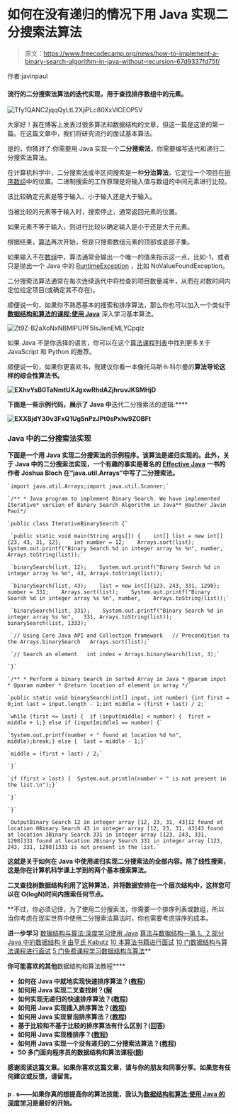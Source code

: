 # 如何在没有递归的情况下用 Java 实现二分搜索法算法

> 原文：<https://www.freecodecamp.org/news/how-to-implement-a-binary-search-algorithm-in-java-without-recursion-67d9337fd75f/>

作者:javinpaul

#### 流行的二分搜索法算法的迭代实现，用于查找排序数组中的元素。

![Tfy1QANC2jqqQyLtL2XjiPLc80XxVlCEOP5V](img/a6fb8eede677db8530b9222b0c5b1f6d.png)

大家好！我在博客上发表过很多算法和数据结构的文章，但这一篇是这里的第一篇。在这篇文章中，我们将研究流行的面试基本算法。

是的，你猜对了:你需要用 Java 实现一个**二分搜索法**，你需要编写迭代和递归二分搜索法算法。

在计算机科学中，二分搜索法或半区间搜索是一种**分治算法**，它定位一个项目在[排序数组](http://www.java67.com/2014/12/how-to-find-missing-number-in-sorted.html)中的位置。二进制搜索的工作原理是将输入值与数组的中间元素进行比较。

该比较确定元素是等于输入、小于输入还是大于输入。

当被比较的元素等于输入时，搜索停止，通常返回元素的位置。

如果元素不等于输入，则进行比较以确定输入是小于还是大于元素。

根据结果，[算法](https://javarevisited.blogspot.com/2018/11/top-5-data-structures-and-algorithm-online-courses.html#axzz5YFaOvjsh)再次开始，但是只搜索数组元素的顶部或底部子集。

如果输入不在[数组](https://javarevisited.blogspot.com/2015/06/3-ways-to-find-duplicate-elements-in-array-java.html)中，算法通常会输出一个唯一的值来指示这一点，比如-1，或者只是抛出一个 Java 中的 [RuntimeException](http://www.java67.com/2012/12/difference-between-runtimeexception-and-checked-exception.html) ，比如 NoValueFoundException。

二分搜索法算法通常在每次连续迭代中将检查的项目数量减半，从而在对数时间内定位给定项目(或确定其不存在)。

顺便说一句，如果你不熟悉基本的搜索和排序算法，那么你也可以加入一个类似于 [**数据结构和算法的课程:使用 Java**](https://click.linksynergy.com/fs-bin/click?id=JVFxdTr9V80&subid=0&offerid=323058.1&type=10&tmpid=14538&RD_PARM1=https%3A%2F%2Fwww.udemy.com%2Fdata-structures-and-algorithms-deep-dive-using-java%2F) 深入学习基本算法。

![Zt9Z-B2aXoNxNBMlPUPF5lsJlenEMLYCpqlz](img/1b7f18a5eb7b288a14d1dad758fe439a.png)

如果 Java 不是你选择的语言，你可以在这个[算法课程列表](https://javarevisited.blogspot.com/2018/11/top-5-data-structures-and-algorithm-online-courses.html#axzz5YFaOvjsh)中找到更多关于 JavaScript 和 Python 的推荐。

顺便说一句，如果你更喜欢书，我建议你看一本像托马斯·h·科尔曼的[](http://www.amazon.com/dp/0072970545/?tag=javamysqlanta-20)**算法导论这样的综合性算法书。**

**![EXhvYsB0TaNmtUXJgxwRhdAZjhruvJKSMHjD](img/56b75a74eac39987725e4db1aac90e35.png)**

**下面是一些示例代码，展示了 Java 中**迭代二分搜索法的逻辑:****

**![EXXBjdY30v3FxQ1Ug5nPzJPt0sPxlw9ZOBFt](img/631f9e182af3084f8ff49e7c2f3cf4d2.png)**

### **Java 中的二分搜索法实现**

**下面是一个用 Java 实现二分搜索法的示例程序。该算法是递归实现的。此外，关于 Java 中的二分搜索法实现，一个有趣的事实是著名的 [Effective Java](https://www.amazon.com/Effective-Java-3rd-Joshua-Bloch/dp/0134685997/?tag=javamysqlanta-20) 一书的作者 Joshua Bloch 在“java.util.Arrays”中写了二分搜索法。**

```
`import java.util.Arrays;import java.util.Scanner;`
```

```
`/** * Java program to implement Binary Search. We have implemented Iterative* version of Binary Search Algorithm in Java** @author Javin Paul*/`
```

```
`public class IterativeBinarySearch {`
```

```
 `public static void main(String args[]) {    int[] list = new int[]{23, 43, 31, 12};    int number = 12;    Arrays.sort(list);    System.out.printf("Binary Search %d in integer array %s %n", number, Arrays.toString(list));`
```

```
 `binarySearch(list, 12);    System.out.printf("Binary Search %d in integer array %s %n", 43, Arrays.toString(list));`
```

```
 `binarySearch(list, 43);    list = new int[]{123, 243, 331, 1298};    number = 331;    Arrays.sort(list);    System.out.printf("Binary Search %d in integer array %s %n", number,    Arrays.toString(list));`
```

```
 `binarySearch(list, 331);    System.out.printf("Binary Search %d in integer array %s %n",   331, Arrays.toString(list));    binarySearch(list, 1333);`
```

```
 `// Using Core Java API and Collection framework   // Precondition to the Arrays.binarySearch   Arrays.sort(list);`
```

```
 `// Search an element   int index = Arrays.binarySearch(list, 3);`
```

```
`}`
```

```
`/** * Perform a binary Search in Sorted Array in Java * @param input * @param number * @return location of element in array */`
```

```
`public static void binarySearch(int[] input, int number) {int first = 0;int last = input.length - 1;int middle = (first + last) / 2;`
```

```
`while (first <= last) {  if (input[middle] < number) {  first = middle + 1;} else if (input[middle] == number) {`
```

```
`System.out.printf(number + " found at location %d %n", middle);break;} else {  last = middle - 1;}`
```

```
`middle = (first + last) / 2;`
```

```
`}`
```

```
`if (first > last) {  System.out.println(number + " is not present in the list.\n");}`
```

```
`}`
```

```
`}`
```

```
`OutputBinary Search 12 in integer array [12, 23, 31, 43]12 found at location 0Binary Search 43 in integer array [12, 23, 31, 43]43 found at location 3Binary Search 331 in integer array [123, 243, 331, 1298]331 found at location 2Binary Search 331 in integer array [123, 243, 331, 1298]1333 is not present in the list.`
```

**这就是关于如何在 Java 中使用递归实现二分搜索法的全部内容。除了线性搜索，这是你在计算机科学课上学到的两个基本搜索算法。**

**二叉查找树数据结构利用了这种算法，并将数据安排在一个层次结构中，这样您可以在 O(logN)时间内搜索任何节点。**

**不过，你必须记住，为了使用二分搜索法，你需要一个排序列表或数组，所以当你考虑在现实世界中使用二分搜索法算法时，你也需要考虑排序的成本。

**进一步学习**
[数据结构与算法:深度学习使用 Java](https://click.linksynergy.com/fs-bin/click?id=JVFxdTr9V80&subid=0&offerid=323058.1&type=10&tmpid=14538&RD_PARM1=https%3A%2F%2Fwww.udemy.com%2Fdata-structures-and-algorithms-deep-dive-using-java%2F)
[算法与数据结构—第 1、2 部分](https://pluralsight.pxf.io/c/1193463/424552/7490?u=https%3A%2F%2Fwww.pluralsight.com%2Fcourses%2Fads-part1)
[Java 中的数据结构 9 由亨氏 Kabutz](https://learning.javaspecialists.eu/courses/data-structures?affcode=92815_johrd7r8)
[10 本算法书籍进行面试](http://www.java67.com/2015/09/top-10-algorithm-books-every-programmer-read-learn.html)
[10 门数据结构与算法课程进行面试](https://hackernoon.com/10-data-structure-algorithms-and-programming-courses-to-crack-any-coding-interview-e1c50b30b927)
[5 门免费课程学习数据结构与算法](https://javarevisited.blogspot.com/2018/01/top-5-free-data-structure-and-algorithm-courses-java--c-programmers.html)**

**你可能喜欢的其他**数据结构和算法教程****

*   **如何在 Java 中就地实现快速排序算法？([教程](http://javarevisited.blogspot.sg/2014/08/quicksort-sorting-algorithm-in-java-in-place-example.html))**
*   **如何用 Java 实现二叉查找树？([解](http://javarevisited.blogspot.sg/2015/10/how-to-implement-binary-search-tree-in-java-example.html)**
*   **如何实现无递归的快速排序算法？([教程](http://javarevisited.blogspot.sg/2016/09/iterative-quicksort-example-in-java-without-recursion.html))**
*   **如何用 Java 实现插入排序算法？([教程](http://javarevisited.blogspot.sg/2014/12/insertion-sort-algorithm-in-java-to-array-example.html))**
*   **如何用 Java 实现冒泡排序算法？([教程](http://www.java67.com/2012/12/bubble-sort-in-java-program-to-sort-integer-array-example.html))**
*   **基于比较和不基于比较的排序算法有什么区别？([回答](http://javarevisited.blogspot.sg/2017/02/difference-between-comparison-quicksort-and-non-comparison-counting-sort-algorithms.html))**
*   **如何用 Java 实现桶排序？([教程](http://javarevisited.blogspot.sg/2017/01/bucket-sort-in-java-with-example.html))**
*   **如何用 Java 实现一个没有递归的二分搜索法算法？([教程](http://www.java67.com/2016/05/java-program-to-perform-binary-search-without-recursion.html))**
*   **50 多门面向程序员的数据结构和算法课程([题](https://hackernoon.com/50-data-structure-and-algorithms-interview-questions-for-programmers-b4b1ac61f5b0))**

**感谢阅读这篇文章。如果你喜欢这篇文章，请与你的朋友和同事分享。如果您有任何建议或反馈，请留言。**

#### **p . s——如果你真的想提高你的算法技能，我认为[数据结构和算法:使用 Java 的深度学习](https://click.linksynergy.com/fs-bin/click?id=JVFxdTr9V80&subid=0&offerid=323058.1&type=10&tmpid=14538&RD_PARM1=https%3A%2F%2Fwww.udemy.com%2Fdata-structures-and-algorithms-deep-dive-using-java%2F)是最好的开始。**